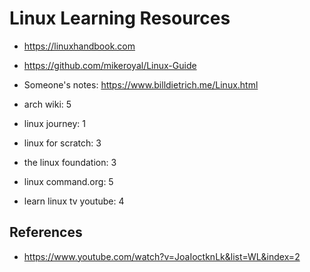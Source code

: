 # Linux Learning Resources

- https://linuxhandbook.com
- https://github.com/mikeroyal/Linux-Guide

- Someone's notes: https://www.billdietrich.me/Linux.html

- arch wiki: 5
- linux journey: 1
- linux for scratch: 3
- the linux foundation: 3
- linux command.org: 5
- learn linux tv youtube: 4

## References

- https://www.youtube.com/watch?v=JoaIoctknLk&list=WL&index=2
